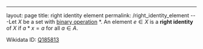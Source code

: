 ---
 layout: page
 title: right identity element
 permalink: /right_identity_element
---Let $X$ be a set with [binary operation](https://defsmath.github.io/DefsMath/binary_operation) $*$. An element $e\in X$ is a **right identity** of $X$ if $a*x = a$ for all $a\in A$.

Wikidata ID: [Q185813](https://www.wikidata.org/wiki/Q185813)